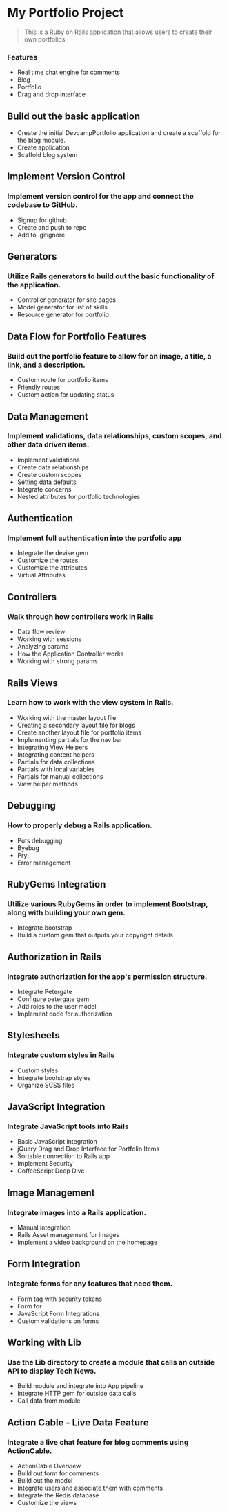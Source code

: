 # My Portfolio Project

> This is a Ruby on Rails application that allows users to create their own portfolios. 

### Features

- Real time chat engine for comments
- Blog
- Portfolio 
- Drag and drop interface

## Build out the basic application	
- Create the initial DevcampPortfolio application and create a scaffold for the blog module.	
- Create application		
- Scaffold blog system		

## Implement Version Control	
### Implement version control for the app and connect the codebase to GitHub.
- Signup for github		
- Create and push to repo		
- Add to .gitignore	

## Generators	
### Utilize Rails generators to build out the basic functionality of the application.	
- Controller generator for site pages		
- Model generator for list of skills		
- Resource generator for portfolio	

## Data Flow for Portfolio Features	
### Build out the portfolio feature to allow for an image, a title, a link, and a description.	
- Custom route for portfolio items		
- Friendly routes		
- Custom action for updating status

## Data Management	
### Implement validations, data relationships, custom scopes, and other data driven items.	
- Implement validations		
- Create data relationships		
- Create custom scopes		
- Setting data defaults		
- Integrate concerns		
- Nested attributes for portfolio technologies 			

## Authentication
### Implement full authentication into the portfolio app
- Integrate the devise gem
- Customize the routes
- Customize the attributes 
- Virtual Attributes

## Controllers	
### Walk through how controllers work in Rails	
- Data flow review		
- Working with sessions		
- Analyzing params		
- How the Application Controller works		
- Working with strong params

## Rails Views	
### Learn how to work with the view system in Rails.	
- Working with the master layout file		
- Creating a secondary layout file for blogs		
- Create another layout file for portfolio items		
- Implementing partials for the nav bar		
- Integrating View Helpers		
- Integrating content helpers		
- Partials for data collections		
- Partials with local variables		
- Partials for manual collections
- View helper methods		
																									
## Debugging	
### How to properly debug a Rails application.	
- Puts debugging		
- Byebug		
- Pry		
- Error management

## RubyGems Integration	
### Utilize various RubyGems in order to implement Bootstrap, along with building your own gem.	
- Integrate bootstrap			
- Build a custom gem that outputs your copyright details	

## Authorization in Rails
### Integrate authorization for the app's permission structure.
- Integrate Petergate
- Configure petergate gem
- Add roles to the user model
- Implement code for authorization

## Stylesheets	
### Integrate custom styles in Rails	
- Custom styles		
- Integrate bootstrap styles		
- Organize SCSS files

## JavaScript Integration	
### Integrate JavaScript tools into Rails	
- Basic JavaScript integration		
- jQuery Drag and Drop Interface for Portfolio Items
- Sortable connection to Rails app
- Implement Security
- CoffeeScript Deep Dive		

## Image Management	
### Integrate images into a Rails application.	
- Manual integration		
- Rails Asset management for images		
- Implement a video background on the homepage	

## Form Integration	
### Integrate forms for any features that need them.	
- Form tag with security tokens		
- Form for		
- JavaScript Form Integrations		
- Custom validations on forms

## Working with Lib	
### Use the Lib directory to create a module that calls an outside API to display Tech News.	
- Build module and integrate into App pipeline		
- Integrate HTTP gem for outside data calls		
- Call data from module		

## Action Cable - Live Data Feature	
### Integrate a live chat feature for blog comments using ActionCable.	
- ActionCable Overview		
- Build out form for comments		
- Build out the model		
- Integrate users and associate them with comments		
- Integrate the Redis database		
- Customize the views																					
																									
																									
																										
																										
																											
																								
																									

																							
	


